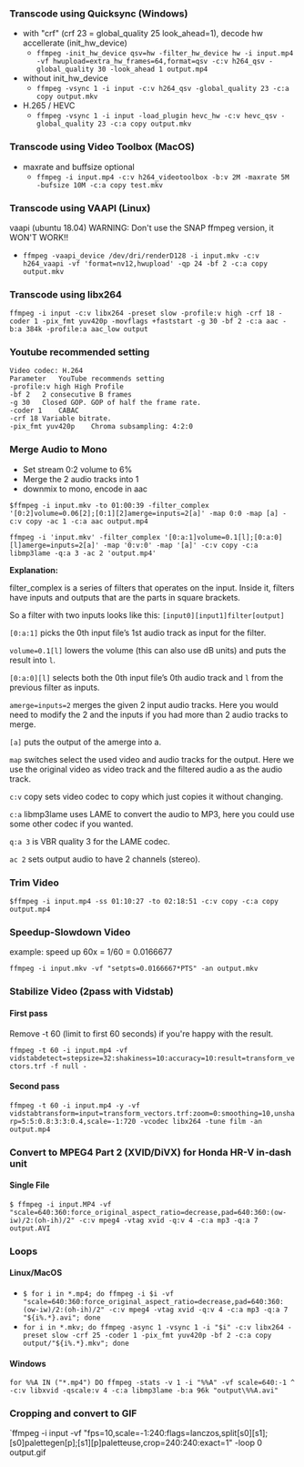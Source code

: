 ### Transcode using Quicksync (Windows)

* with "crf" (crf 23 = global_quality 25 look_ahead=1), decode hw accellerate (init_hw_device)
  * `ffmpeg -init_hw_device qsv=hw -filter_hw_device hw -i input.mp4 -vf hwupload=extra_hw_frames=64,format=qsv -c:v h264_qsv -global_quality 30 -look_ahead 1 output.mp4`
* without init_hw_device
  * `ffmpeg -vsync 1 -i input -c:v h264_qsv -global_quality 23 -c:a copy output.mkv`
* H.265 / HEVC
  * `ffmpeg -vsync 1 -i input -load_plugin hevc_hw -c:v hevc_qsv -global_quality 23 -c:a copy output.mkv`

### Transcode using Video Toolbox (MacOS)
* maxrate and buffsize optional
  * `ffmpeg -i input.mp4 -c:v h264_videotoolbox -b:v 2M -maxrate 5M -bufsize 10M -c:a copy test.mkv`

### Transcode using VAAPI (Linux)
vaapi (ubuntu 18.04) WARNING: Don't use the SNAP ffmpeg version, it WON'T WORK!!
* `ffmpeg -vaapi_device /dev/dri/renderD128 -i input.mkv -c:v h264_vaapi -vf 'format=nv12,hwupload' -qp 24 -bf 2 -c:a copy output.mkv`

### Transcode using libx264
`ffmpeg -i input -c:v libx264 -preset slow -profile:v high -crf 18 -coder 1 -pix_fmt yuv420p -movflags +faststart -g 30 -bf 2 -c:a aac -b:a 384k -profile:a aac_low output
`
### Youtube recommended setting
```
Video codec: H.264
Parameter	YouTube recommends setting
-profile:v high	High Profile
-bf 2	2 consecutive B frames
-g 30	Closed GOP. GOP of half the frame rate.
-coder 1	CABAC
-crf 18	Variable bitrate.
-pix_fmt yuv420p	Chroma subsampling: 4:2:0
```

### Merge Audio to Mono
- Set stream 0:2 volume to 6%
- Merge the 2 audio tracks into 1
- downmix to mono, encode in aac

`$ffmpeg -i input.mkv -to 01:00:39 -filter_complex '[0:2]volume=0.06[2];[0:1][2]amerge=inputs=2[a]' -map 0:0 -map [a] -c:v copy -ac 1 -c:a aac output.mp4`

`ffmpeg -i 'input.mkv' -filter_complex '[0:a:1]volume=0.1[l];[0:a:0][l]amerge=inputs=2[a]' -map '0:v:0' -map '[a]' -c:v copy -c:a libmp3lame -q:a 3 -ac 2 'output.mp4'`

**Explanation:**

filter_complex is a series of filters that operates on the input. Inside it, filters have inputs and outputs that are the parts in square brackets.

So a filter with two inputs looks like this: `[input0][input1]filter[output]`

`[0:a:1]` picks the 0th input file’s 1st audio track as input for the filter.

`volume=0.1[l]` lowers the volume (this can also use dB units) and puts the result into `l`.

`[0:a:0][l]` selects both the 0th input file’s 0th audio track and `l` from the previous filter as inputs.

`amerge=inputs=2` merges the given 2 input audio tracks. Here you would need to modify the 2 and the inputs if you had more than 2 audio tracks to merge.

`[a]` puts the output of the amerge into a.

`map` switches select the used video and audio tracks for the output. Here we use the original video as video track and the filtered audio a as the audio track.

`c:v` copy sets video codec to copy which just copies it without changing.

`c:a` libmp3lame uses LAME to convert the audio to MP3, here you could use some other codec if you wanted.

`q:a 3` is VBR quality 3 for the LAME codec.

`ac 2` sets output audio to have 2 channels (stereo).

### Trim Video
`$ffmpeg -i input.mp4 -ss 01:10:27 -to 02:18:51 -c:v copy -c:a copy output.mp4`

### Speedup-Slowdown Video
example: speed up 60x = 1/60 = 0.0166677

`ffmpeg -i input.mkv -vf "setpts=0.0166667*PTS" -an output.mkv`

### Stabilize Video (2pass with Vidstab)
#### First pass
Remove -t 60 (limit to first 60 seconds) if you're happy with the result.

`ffmpeg -t 60 -i input.mp4 -vf vidstabdetect=stepsize=32:shakiness=10:accuracy=10:result=transform_vectors.trf -f null - `

#### Second pass
`ffmpeg -t 60 -i input.mp4 -y -vf vidstabtransform=input=transform_vectors.trf:zoom=0:smoothing=10,unsharp=5:5:0.8:3:3:0.4,scale=-1:720 -vcodec libx264 -tune film -an output.mp4`

### Convert to MPEG4 Part 2 (XVID/DiVX) for Honda HR-V in-dash unit
#### Single File
`$ ffmpeg -i input.MP4 -vf "scale=640:360:force_original_aspect_ratio=decrease,pad=640:360:(ow-iw)/2:(oh-ih)/2" -c:v mpeg4 -vtag xvid -q:v 4 -c:a mp3 -q:a 7 output.AVI`

### Loops
#### Linux/MacOS
* `$ for i in *.mp4; do ffmpeg -i $i -vf "scale=640:360:force_original_aspect_ratio=decrease,pad=640:360:(ow-iw)/2:(oh-ih)/2" -c:v mpeg4 -vtag xvid -q:v 4 -c:a mp3 -q:a 7 "${i%.*}.avi"; done`
* `for i in *.mkv; do ffmpeg -async 1 -vsync 1 -i "$i" -c:v libx264 -preset slow -crf 25 -coder 1 -pix_fmt yuv420p -bf 2 -c:a copy output/"${i%.*}.mkv"; done`
#### Windows
`for %%A IN ("*.mp4") DO ffmpeg -stats -v 1 -i "%%A" -vf scale=640:-1 ^
 -c:v libxvid -qscale:v 4 -c:a libmp3lame -b:a 96k "output\%%A.avi"`
 
 ### Cropping and convert to GIF
`ffmpeg -i input -vf "fps=10,scale=-1:240:flags=lanczos,split[s0][s1];[s0]palettegen[p];[s1][p]paletteuse,crop=240:240:exact=1" -loop 0 output.gif
